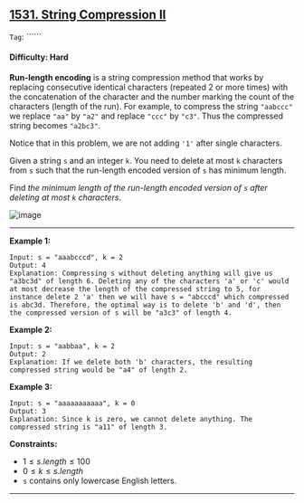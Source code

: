 ## [1531. String Compression II](https://leetcode.com/problems/string-compression-ii)

```Tag```: ``````

#### Difficulty: Hard

__Run-length encoding__ is a string compression method that works by replacing consecutive identical characters (repeated 2 or more times) with the concatenation of the character and the number marking the count of the characters (length of the run). For example, to compress the string ```"aabccc"``` we replace ```"aa"``` by ```"a2"``` and replace ```"ccc"``` by ```"c3"```. Thus the compressed string becomes ```"a2bc3"```.

Notice that in this problem, we are not adding ```'1'``` after single characters.

Given a string ```s``` and an integer ```k```. You need to delete at most ```k``` characters from ```s``` such that the run-length encoded version of ```s``` has minimum length.

Find _the minimum length of the run-length encoded version of ```s``` after deleting at most ```k``` characters_.

![image](https://github.com/quananhle/Python/assets/35042430/5fd4dce4-a28a-4d7e-9376-44677d1bf29d)

---

__Example 1:__
```
Input: s = "aaabcccd", k = 2
Output: 4
Explanation: Compressing s without deleting anything will give us "a3bc3d" of length 6. Deleting any of the characters 'a' or 'c' would at most decrease the length of the compressed string to 5, for instance delete 2 'a' then we will have s = "abcccd" which compressed is abc3d. Therefore, the optimal way is to delete 'b' and 'd', then the compressed version of s will be "a3c3" of length 4.
```

__Example 2:__
```
Input: s = "aabbaa", k = 2
Output: 2
Explanation: If we delete both 'b' characters, the resulting compressed string would be "a4" of length 2.
```

__Example 3:__
```
Input: s = "aaaaaaaaaaa", k = 0
Output: 3
Explanation: Since k is zero, we cannot delete anything. The compressed string is "a11" of length 3.
```

__Constraints:__

- $1 \le s.length \le 100$
- $0 \le k \le s.length$
- ```s``` contains only lowercase English letters.

---
